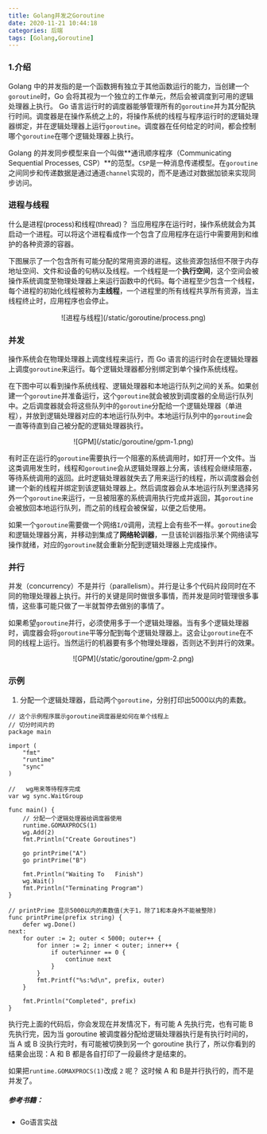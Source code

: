```yaml
---
title: Golang并发之Goroutine
date: 2020-11-21 10:44:18
categories: 后端
tags: [Golang,Goroutine]
---
```


### 1.介绍
Golang 中的并发指的是一个函数拥有独立于其他函数运行的能力，当创建一个`goroutine`时，Go 会将其视为一个独立的工作单元，然后会被调度到可用的逻辑处理器上执行。 Go 语言运行时的调度器能够管理所有的`goroutine`并为其分配执行时间。调度器是在操作系统之上的，将操作系统的线程与程序运行时的逻辑处理器绑定，并在逻辑处理器上运行`goroutine`。调度器在任何给定的时间，都会控制哪个`goroutine`在哪个逻辑处理器上执行。

Golang 的并发同步模型来自一个叫做**通讯顺序程序（Communicating Sequential Processes, CSP）**的范型。`CSP`是一种消息传递模型。在`goroutine`之间同步和传递数据是通过通道`channel`实现的，而不是通过对数据加锁来实现同步访问。

<!--more-->

### 进程与线程
什么是进程(process)和线程(thread)？
当应用程序在运行时，操作系统就会为其启动一个进程。可以将这个进程看成作一个包含了应用程序在运行中需要用到和维护的各种资源的容器。

下图展示了一个包含所有可能分配的常用资源的进程。这些资源包括但不限于内存地址空间、文件和设备的句柄以及线程。一个线程是一个**执行空间**，这个空间会被操作系统调度至物理处理器上来运行函数中的代码。每个进程至少包含一个线程，每个进程的初始化线程被称为**主线程**，一个进程里的所有线程共享所有资源，当主线程终止时，应用程序也会停止。

<center>![进程与线程](/static/goroutine/process.png)</center>

### 并发
操作系统会在物理处理器上调度线程来运行，而 Go 语言的运行时会在逻辑处理器上调度`goroutine`来运行。每个逻辑处理器都分别绑定到单个操作系统线程。

在下图中可以看到操作系统线程、逻辑处理器和本地运行队列之间的关系。如果创建一个`goroutine`并准备运行，这个`goroutine`就会被放到调度器的全局运行队列中。之后调度器就会将这些队列中的`goroutine`分配给一个逻辑处理器（单进程），并放到逻辑处理器对应的本地运行队列中。本地运行队列中的`goroutine`会一直等待直到自己被分配的逻辑处理器执行。

<center>![GPM](/static/goroutine/gpm-1.png)</center>

有时正在运行的`goroutine`需要执行一个阻塞的系统调用时，如打开一个文件。当这类调用发生时，线程和`goroutine`会从逻辑处理器上分离，该线程会继续阻塞，等待系统调用的返回。此时逻辑处理器就失去了用来运行的线程，所以调度器会创建一个新的线程并绑定到该逻辑处理器上。然后调度器会从本地运行队列里选择另外一个`goroutine`来运行，一旦被阻塞的系统调用执行完成并返回，其`goroutine`会被放回本地运行队列，而之前的线程会被保留，以便之后使用。

如果一个`goroutine`需要做一个网络`I/O`调用，流程上会有些不一样。`goroutine`会和逻辑处理器分离，并移动到集成了**网络轮训器**，一旦该轮训器指示某个网络读写操作就绪，对应的`goroutine`就会重新分配到逻辑处理器上完成操作。

### 并行
并发（concurrency）不是并行（parallelism）。并行是让多个代码片段同时在不同的物理处理器上执行。并行的关键是同时做很多事情，而并发是同时管理很多事情，这些事可能只做了一半就暂停去做别的事情了。

如果希望`goroutine`并行，必须使用多于一个逻辑处理器。当有多个逻辑处理器时，调度器会将`goroutine`平等分配到每个逻辑处理器上。这会让`goroutine`在不同的线程上运行。当然运行的机器要有多个物理处理器，否则达不到并行的效果。

<center>![GPM](/static/goroutine/gpm-2.png)</center>

### 示例
1. 分配一个逻辑处理器，启动两个`goroutine`，分别打印出5000以内的素数。

```
// 这个示例程序展示goroutine调度器是如何在单个线程上
// 切分时间片的
package main

import (
	"fmt"
	"runtime"
	"sync"
)

//   wg用来等待程序完成
var wg sync.WaitGroup

func main() {
	// 分配一个逻辑处理器给调度器使用
	runtime.GOMAXPROCS(1)
	wg.Add(2)
	fmt.Println("Create Goroutines")

	go printPrime("A")
	go printPrime("B")

	fmt.Println("Waiting To   Finish")
	wg.Wait()
	fmt.Println("Terminating Program")
}

// printPrime 显示5000以内的素数值(大于1，除了1和本身外不能被整除)
func printPrime(prefix string) {
	defer wg.Done()
next:
	for outer := 2; outer < 5000; outer++ {
		for inner := 2; inner < outer; inner++ {
			if outer%inner == 0 {
				continue next
			}
		}
		fmt.Printf("%s:%d\n", prefix, outer)
	}

	fmt.Println("Completed", prefix)
}

```

执行完上面的代码后，你会发现在并发情况下，有可能 A 先执行完，也有可能 B 先执行完，因为当 goroutine 被调度器分配给逻辑处理器执行是有执行时间的，当 A 或 B 没执行完时，有可能被切换到另一个 goroutine 执行了，所以你看到的结果会出现：A 和 B 都是各自打印了一段最终才是结束的。

如果把`runtime.GOMAXPROCS(1)`改成 `2` 呢？
这时候 A 和 B是并行执行的，而不是并发了。


##### 参考书籍：
- Go语言实战